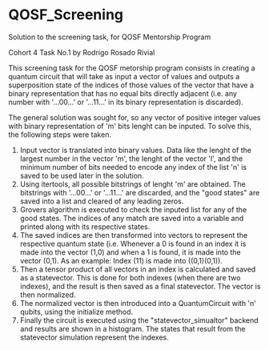 # QOSF_Screening
Solution to the screening task, for QOSF Mentorship Program

Cohort 4
Task No.1 by Rodrigo Rosado Rivial

This screening task for the QOSF metorship program consists in creating a quantum circuit that will take as input a vector of values and outputs a superposition state of the indices of those values of the vector that have a binary representation that has no equal bits directly adjacent (i.e. any number with '...00...' or '...11...' in its binary representation is discarded). 

The general solution was sought for, so any vector of positive integer values with binary representation of 'm' bits lenght can be inputed. To solve this, the following steps were taken.

  1. Input vector is translated into binary values. Data like the lenght of the largest number in the vector 'm', the lenght of the vector 'l', and the minimum number of bits needed to encode any index of the list 'n' is saved to be used later in the solution.
  2. Using itertools, all possible bitstrings of lenght 'm' are obtained. The bitstrings with '...00...' or '...11...' are discarded, and the "good states" are saved into a list and cleared of any leading zeros.
  3. Grovers algorithm is executed to check the inputed list for any of the good states. The indices of any match are saved into a variable and printed along with its respective states.
  4. The saved indices are then transformed into vectors to represent the respective quantum state (i.e. Whenever a 0 is found in an index it is made into the vector (1,0) and when a 1 is found, it is made into the vector (0,1). As an example: Index (11) is made into ((0,1)(0,1)).
  5. Then a tensor product of all vectors in an index is calculated and saved as a statevector. This is done for both indexes (when there are two indexes), and the result is then saved as a final statevector. The vector is then normalized.
  6. The normalized vector is then introduced into a QuantumCircuit with 'n' qubits, using the initialize method.
  7. Finally the circuit is executed using the "statevector_simualtor" backend and results are shown in a histogram. The states that result from the statevector simulation represent the indexes.
